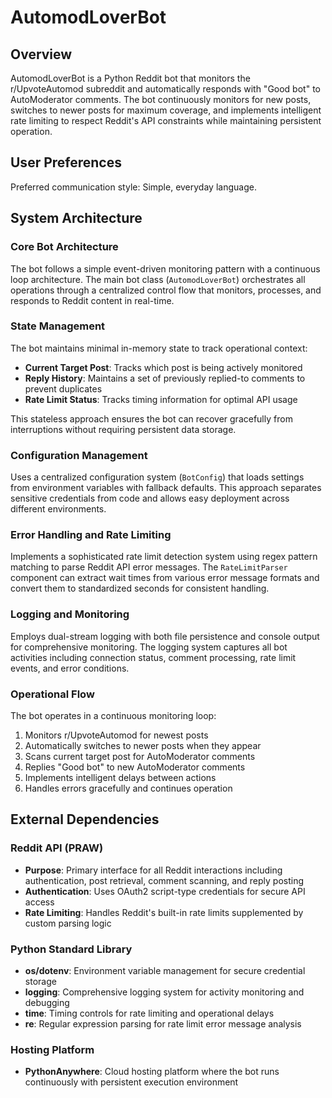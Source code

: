 # AutomodLoverBot

## Overview

AutomodLoverBot is a Python Reddit bot that monitors the r/UpvoteAutomod subreddit and automatically responds with "Good bot" to AutoModerator comments. The bot continuously monitors for new posts, switches to newer posts for maximum coverage, and implements intelligent rate limiting to respect Reddit's API constraints while maintaining persistent operation.

## User Preferences

Preferred communication style: Simple, everyday language.

## System Architecture

### Core Bot Architecture
The bot follows a simple event-driven monitoring pattern with a continuous loop architecture. The main bot class (`AutomodLoverBot`) orchestrates all operations through a centralized control flow that monitors, processes, and responds to Reddit content in real-time.

### State Management
The bot maintains minimal in-memory state to track operational context:
- **Current Target Post**: Tracks which post is being actively monitored
- **Reply History**: Maintains a set of previously replied-to comments to prevent duplicates
- **Rate Limit Status**: Tracks timing information for optimal API usage

This stateless approach ensures the bot can recover gracefully from interruptions without requiring persistent data storage.

### Configuration Management
Uses a centralized configuration system (`BotConfig`) that loads settings from environment variables with fallback defaults. This approach separates sensitive credentials from code and allows easy deployment across different environments.

### Error Handling and Rate Limiting
Implements a sophisticated rate limit detection system using regex pattern matching to parse Reddit API error messages. The `RateLimitParser` component can extract wait times from various error message formats and convert them to standardized seconds for consistent handling.

### Logging and Monitoring
Employs dual-stream logging with both file persistence and console output for comprehensive monitoring. The logging system captures all bot activities including connection status, comment processing, rate limit events, and error conditions.

### Operational Flow
The bot operates in a continuous monitoring loop:
1. Monitors r/UpvoteAutomod for newest posts
2. Automatically switches to newer posts when they appear
3. Scans current target post for AutoModerator comments
4. Replies "Good bot" to new AutoModerator comments
5. Implements intelligent delays between actions
6. Handles errors gracefully and continues operation

## External Dependencies

### Reddit API (PRAW)
- **Purpose**: Primary interface for all Reddit interactions including authentication, post retrieval, comment scanning, and reply posting
- **Authentication**: Uses OAuth2 script-type credentials for secure API access
- **Rate Limiting**: Handles Reddit's built-in rate limits supplemented by custom parsing logic

### Python Standard Library
- **os/dotenv**: Environment variable management for secure credential storage
- **logging**: Comprehensive logging system for activity monitoring and debugging
- **time**: Timing controls for rate limiting and operational delays
- **re**: Regular expression parsing for rate limit error message analysis

### Hosting Platform
- **PythonAnywhere**: Cloud hosting platform where the bot runs continuously with persistent execution environment